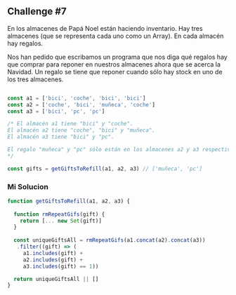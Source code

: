 
## Challenge #7

En los almacenes de Papá Noel están haciendo inventario. Hay tres almacenes (que se representa cada uno como un Array). En cada almacén hay regalos.

Nos han pedido que escribamos un programa que nos diga qué regalos hay que comprar para reponer en nuestros almacenes ahora que se acerca la Navidad. Un regalo se tiene que reponer cuando sólo hay stock en uno de los tres almacenes.

```js

const a1 = ['bici', 'coche', 'bici', 'bici']
const a2 = ['coche', 'bici', 'muñeca', 'coche']
const a3 = ['bici', 'pc', 'pc']

/* El almacén a1 tiene "bici" y "coche".
El almacén a2 tiene "coche", "bici" y "muñeca".
El almacén a3 tiene "bici" y "pc".

El regalo "muñeca" y "pc" sólo están en los almacenes a2 y a3 respectivamente.
*/

const gifts = getGiftsToRefill(a1, a2, a3) // ['muñeca', 'pc']
```

### Mi Solucion

```js
function getGiftsToRefill(a1, a2, a3) {
  
  function rmRepeatGifs(gift) {
    return [... new Set(gift)]
  }
  
  const uniqueGiftsAll = rmRepeatGifs(a1.concat(a2).concat(a3))
   .filter((gift) => (
     a1.includes(gift) + 
     a2.includes(gift) + 
     a3.includes(gift) == 1))

  return uniqueGiftsAll || []
}
```
